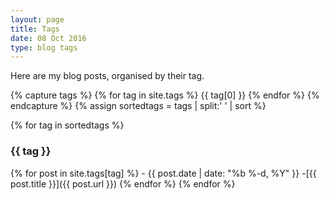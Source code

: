 ```yaml
---
layout: page
title: Tags
date: 08 Oct 2016
type: blog tags
---
```

Here are my blog posts, organised by their tag.

{% capture tags %}
  {% for tag in site.tags %}
    {{ tag[0] }}
  {% endfor %}
{% endcapture %}
{% assign sortedtags = tags | split:' ' | sort %}

{% for tag in sortedtags %}
<h3 id="{{ tag }}">{{ tag }}</h3>
{% for post in site.tags[tag] %}
- <span>{{ post.date | date: "%b %-d, %Y" }} -</span>[{{ post.title }}]({{ post.url }})
{% endfor %}
{% endfor %}

